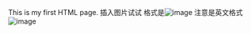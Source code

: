 This is my first HTML page.
插入图片试试
格式是![image]()  注意是英文格式
![image](https://i.pximg.net/img-original/img/2013/05/10/00/18/11/35580530_p0.jpg)
